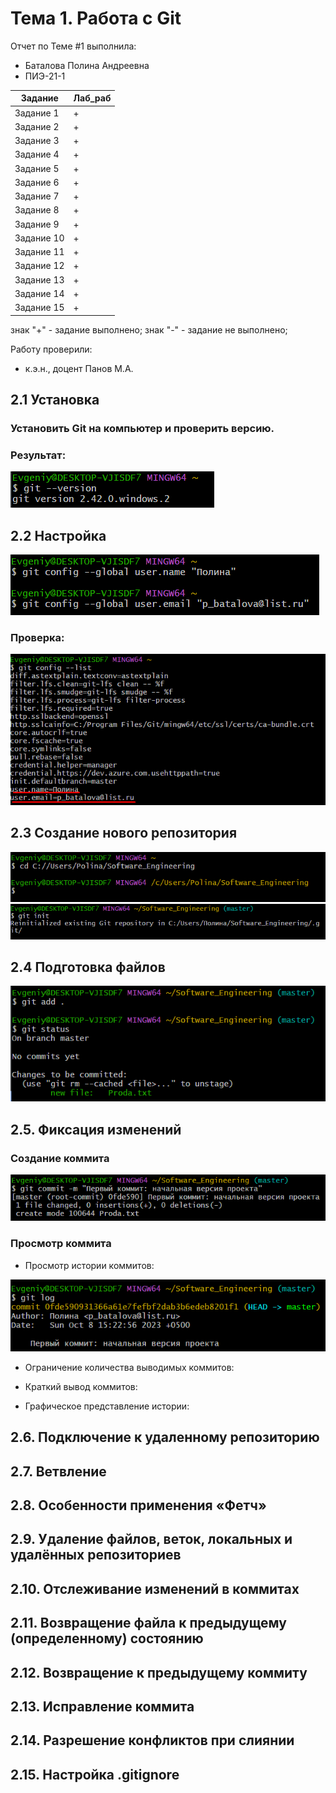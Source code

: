 # Тема 1. Работа с Git
Отчет по Теме #1 выполнила:
- Баталова Полина Андреевна
- ПИЭ-21-1

| Задание | Лаб_раб |
| ------ | ------ |
| Задание 1 | + |
| Задание 2 | + |
| Задание 3 | + |
| Задание 4 | + |
| Задание 5 | + |
| Задание 6 | + |
| Задание 7 | + |
| Задание 8 | + |
| Задание 9 | + |
| Задание 10 | + |
| Задание 11 | + |
| Задание 12 | + |
| Задание 13 | + |
| Задание 14 | + |
| Задание 15 | + |

знак "+" - задание выполнено; знак "-" - задание не выполнено;

Работу проверили:
- к.э.н., доцент Панов М.А.

## 2.1 Установка
### Установить Git на компьютер и проверить версию.
### Результат:
![Меню](https://github.com/polyyBa/Software_Engineering/blob/d91f0bb6d46a7848b9578808a0cb31432d12bb74/pi%D1%81ture/2.1.png)

## 2.2 Настройка
![Меню](https://github.com/polyyBa/Software_Engineering/blob/db8ced1ca6a9961cead383eb03ea80b0cb9c541c/pi%D1%81ture/2.2.png)
### Проверка:
![Меню](https://github.com/polyyBa/Software_Engineering/blob/27c943069fd8a26e111104f35df83b7bdd9dee36/pi%D1%81ture/2.3.png)

## 2.3 Создание нового репозитория
![Меню](https://github.com/polyyBa/Software_Engineering/blob/4d57589e094ab48bff86fbc32387691651f7bc58/pi%D1%81ture/2.4.png)
![Меню](https://github.com/polyyBa/Software_Engineering/blob/bada1cb06f5da7dffee209f22b5af06e292bf48e/pi%D1%81ture/2.5.png)

## 2.4 Подготовка файлов
![Меню](https://github.com/polyyBa/Software_Engineering/blob/7d8695149818524307c6c77306a5981254b44258/pi%D1%81ture/2.6.png)
## 2.5. Фиксация изменений
### Создание коммита
![Меню](https://github.com/polyyBa/Software_Engineering/blob/34f4029fb58d83bf63d7ba948dd178c5ce681a99/pi%D1%81ture/2%2C7.png)
### Просмотр коммита
- Просмотр истории коммитов:
  
![Меню](https://github.com/polyyBa/Software_Engineering/blob/81dfe5ced1fce34ff9136875516570d835152fcf/pi%D1%81ture/2.7_1.png)
- Ограничение количества выводимых коммитов:

- Краткий вывод коммитов:

- Графическое представление истории:

## 2.6. Подключение к удаленному репозиторию


## 2.7. Ветвление


## 2.8. Особенности применения «Фетч»


## 2.9. Удаление файлов, веток, локальных и удалённых репозиториев


## 2.10. Отслеживание изменений в коммитах


## 2.11. Возвращение файла к предыдущему (определенному) состоянию


## 2.12. Возвращение к предыдущему коммиту


## 2.13. Исправление коммита


## 2.14. Разрешение конфликтов при слиянии


## 2.15. Настройка .gitignore

